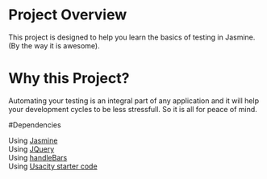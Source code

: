 # Project Overview

This project is designed to help you learn the basics of testing in Jasmine. (By the way it is awesome).

# Why this Project?

Automating your testing is an integral part of any application and it will help your development cycles to be less stressfull. So it is all for peace of mind. 

#Dependencies

Using [Jasmine](https://jasmine.github.io/)  
Using [JQuery](https://jquery.com/)  
Using [handleBars](https://handlebarsjs.com/)  
Using [Usacity starter code](https://github.com/udacity/frontend-nanodegree-feedreader)